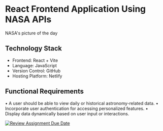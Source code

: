 # React Frontend Application Using NASA APIs

NASA's picture of the day 

## Technology Stack
- Frontend: React + Vite
- Language: JavaScript
- Version Control: GitHub
- Hosting Platform: Netlify

## Functional Requirements

• A user should be able to view daily or historical astronomy-related data.
• Incorporate user authentication for accessing personalized features.
• Display data dynamically based on user input or interactions.



[![Review Assignment Due Date](https://classroom.github.com/assets/deadline-readme-button-24ddc0f5d75046c5622901739e7c5dd533143b0c8e959d652212380cedb1ea36.svg)](https://classroom.github.com/a/V1F4A3D5)